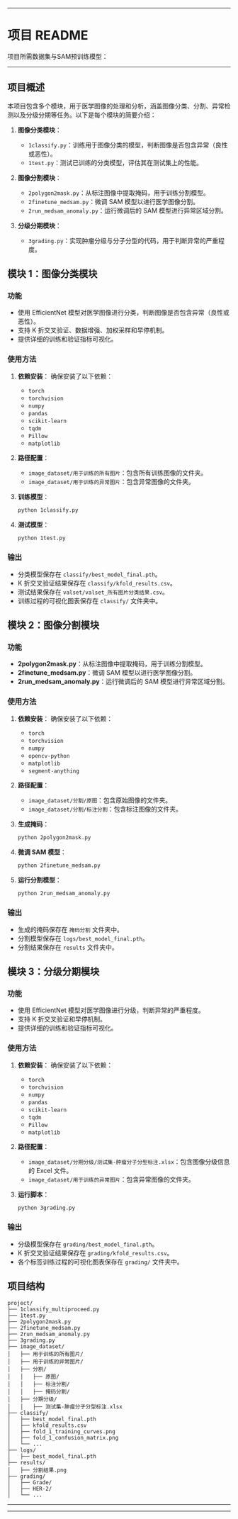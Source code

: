 

---

# 项目 README
项目所需数据集与SAM预训练模型：


---

## 项目概述
本项目包含多个模块，用于医学图像的处理和分析，涵盖图像分类、分割、异常检测以及分级分期等任务。以下是每个模块的简要介绍：

1. **图像分类模块**：
   - `1classify.py`：训练用于图像分类的模型，判断图像是否包含异常（良性或恶性）。
   - `1test.py`：测试已训练的分类模型，评估其在测试集上的性能。

2. **图像分割模块**：
   - `2polygon2mask.py`：从标注图像中提取掩码，用于训练分割模型。
   - `2finetune_medsam.py`：微调 SAM 模型以进行医学图像分割。
   - `2run_medsam_anomaly.py`：运行微调后的 SAM 模型进行异常区域分割。

3. **分级分期模块**：
   - `3grading.py`：实现肿瘤分级与分子分型的代码，用于判断异常的严重程度。

## 模块 1：图像分类模块

### 功能
- 使用 EfficientNet 模型对医学图像进行分类，判断图像是否包含异常（良性或恶性）。
- 支持 K 折交叉验证、数据增强、加权采样和早停机制。
- 提供详细的训练和验证指标可视化。

### 使用方法
1. **依赖安装**：
   确保安装了以下依赖：
   - `torch`
   - `torchvision`
   - `numpy`
   - `pandas`
   - `scikit-learn`
   - `tqdm`
   - `Pillow`
   - `matplotlib`

2. **路径配置**：
   - `image_dataset/用于训练的所有图片`：包含所有训练图像的文件夹。
   - `image_dataset/用于训练的异常图片`：包含异常图像的文件夹。

3. **训练模型**：
   ```bash
   python 1classify.py
   ```

4. **测试模型**：
   ```bash
   python 1test.py
   ```

### 输出
- 分类模型保存在 `classify/best_model_final.pth`。
- K 折交叉验证结果保存在 `classify/kfold_results.csv`。
- 测试结果保存在 `valset/valset_所有图片分类结果.csv`。
- 训练过程的可视化图表保存在 `classify/` 文件夹中。

## 模块 2：图像分割模块

### 功能
- **2polygon2mask.py**：从标注图像中提取掩码，用于训练分割模型。
- **2finetune_medsam.py**：微调 SAM 模型以进行医学图像分割。
- **2run_medsam_anomaly.py**：运行微调后的 SAM 模型进行异常区域分割。

### 使用方法
1. **依赖安装**：
   确保安装了以下依赖：
   - `torch`
   - `torchvision`
   - `numpy`
   - `opencv-python`
   - `matplotlib`
   - `segment-anything`

2. **路径配置**：
   - `image_dataset/分割/原图`：包含原始图像的文件夹。
   - `image_dataset/分割/标注分割`：包含标注图像的文件夹。

3. **生成掩码**：
   ```bash
   python 2polygon2mask.py
   ```

4. **微调 SAM 模型**：
   ```bash
   python 2finetune_medsam.py
   ```

5. **运行分割模型**：
   ```bash
   python 2run_medsam_anomaly.py
   ```

### 输出
- 生成的掩码保存在 `掩码分割` 文件夹中。
- 分割模型保存在 `logs/best_model_final.pth`。
- 分割结果保存在 `results` 文件夹中。

## 模块 3：分级分期模块

### 功能
- 使用 EfficientNet 模型对医学图像进行分级，判断异常的严重程度。
- 支持 K 折交叉验证和早停机制。
- 提供详细的训练和验证指标可视化。

### 使用方法
1. **依赖安装**：
   确保安装了以下依赖：
   - `torch`
   - `torchvision`
   - `numpy`
   - `pandas`
   - `scikit-learn`
   - `tqdm`
   - `Pillow`
   - `matplotlib`

2. **路径配置**：
   - `image_dataset/分期分级/测试集-肿瘤分子分型标注.xlsx`：包含图像分级信息的 Excel 文件。
   - `image_dataset/用于训练的异常图片`：包含异常图像的文件夹。

3. **运行脚本**：
   ```bash
   python 3grading.py
   ```

### 输出
- 分级模型保存在 `grading/best_model_final.pth`。
- K 折交叉验证结果保存在 `grading/kfold_results.csv`。
- 各个标签训练过程的可视化图表保存在 `grading/` 文件夹中。

## 项目结构
```
project/
├── 1classify_multiproceed.py
├── 1test.py
├── 2polygon2mask.py
├── 2finetune_medsam.py
├── 2run_medsam_anomaly.py
├── 3grading.py
├── image_dataset/
│   ├── 用于训练的所有图片/
│   ├── 用于训练的异常图片/
│   ├── 分割/
│   │   ├── 原图/
│   │   ├── 标注分割/
│   │   ├── 掩码分割/
│   ├── 分期分级/
│   │   ├── 测试集-肿瘤分子分型标注.xlsx
├── classify/
│   ├── best_model_final.pth
│   ├── kfold_results.csv
│   ├── fold_1_training_curves.png
│   ├── fold_1_confusion_matrix.png
│   └── ...
├── logs/
│   ├── best_model_final.pth
├── results/
│   ├── 分割结果.png
├── grading/
│   ├── Grade/
│   ├── HER-2/
│   └── ...
```

---



---

